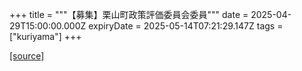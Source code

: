 +++
title = """【募集】栗山町政策評価委員会委員"""
date = 2025-04-29T15:00:00.000Z
expiryDate = 2025-05-14T07:21:29.147Z
tags = ["kuriyama"]
+++


[[source]](https://www.town.kuriyama.hokkaido.jp/soshiki/31/12149.html)
